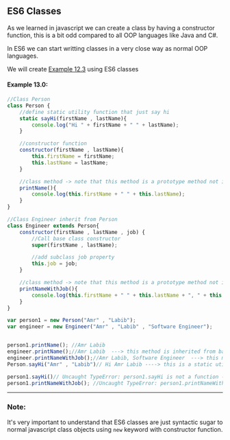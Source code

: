 ## ES6 Classes

As we learned in javascript we can create a class by having a constructor function, this is a bit odd compared to all OOP languages like Java and C#.

In ES6 we can start writting classes in a very close way as normal OOP languages.

We will create [Example 12.3](classes-objects.md#example-123) using ES6 classes

#### Example 13.0:

```javascript
//Class Person
class Person {
	//define static utility function that just say hi
	static sayHi(firstName , lastName){
		console.log("Hi " + firstName + " " + lastName);
	}

	//constructor function
	constructor(firstName , lastName){
		this.firstName = firstName;
		this.lastName = lastName;
	}

	//class method -> note that this method is a prototype method not instance method
	printName(){
		console.log(this.firstName + " " + this.lastName);
	}
}

//Class Engineer inherit from Person
class Engineer extends Person{
	constructor(firstName , lastName , job) {
		//Call base class constructor
		super(firstName , lastName);

		//add subclass job property
		this.job = job;
	}

	//class method -> note that this method is a prototype method not instance method
	printNameWithJob(){
		console.log(this.firstName + " " + this.lastName + ", " + this.job)
	}
}

var person1 = new Person("Amr" , "Labib");
var engineer = new Engineer("Amr" , "Labib" , "Software Engineer");


person1.printName(); //Amr Labib
engineer.printName();//Amr Labib  ---> this method is inherited from base class Person
engineer.printNameWithJob();//Amr Labib, Software Engineer  ---> this method is inherited from
Person.sayHi("Amr" , "Labib")// Hi Amr Labib ----> this is a static utility function defined in Person class

person1.sayHi()// Uncaught TypeError: person1.sayHi is not a function ----> because sayHi is a static function and can't be called by a class instance instead it needs to be called on Class directly.
person1.printNameWithJob(); //Uncaught TypeError: person1.printNameWithJob is not a function --> because printNameWithJob is defined in subclass only
```

---

### Note:

It's very important to understand that ES6 classes are just syntactic sugar to normal javascript class objects using `new` keyword with constructor function.
